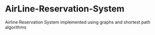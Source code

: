 # AirLine-Reservation-System
Airline Reservation System implemented using graphs and shortest path algorithms
